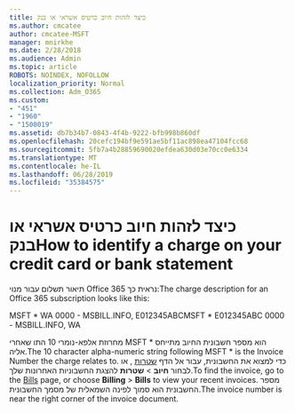 ```yaml
---
title: כיצד לזהות חיוב כרטיס אשראי או בנק
ms.author: cmcatee
author: cmcatee-MSFT
manager: mnirkhe
ms.date: 2/28/2018
ms.audience: Admin
ms.topic: article
ROBOTS: NOINDEX, NOFOLLOW
localization_priority: Normal
ms.collection: Adm_O365
ms.custom:
- "451"
- "1960"
- "1500019"
ms.assetid: db7b34b7-0843-4f4b-9222-bfb998b860df
ms.openlocfilehash: 20cefc194bf9e591ae5bf11ac898ea47104fcc68
ms.sourcegitcommit: 5fb7a4b28859690020efdea630d03e70cc0e6334
ms.translationtype: MT
ms.contentlocale: he-IL
ms.lasthandoff: 06/28/2019
ms.locfileid: "35384575"
---
```

# <a name="how-to-identify-a-charge-on-your-credit-card-or-bank-statement"></a><span data-ttu-id="b973d-102">כיצד לזהות חיוב כרטיס אשראי או בנק</span><span class="sxs-lookup"><span data-stu-id="b973d-102">How to identify a charge on your credit card or bank statement</span></span>

<span data-ttu-id="b973d-103">תיאור תשלום עבור מנוי Office 365 נראית כך:</span><span class="sxs-lookup"><span data-stu-id="b973d-103">The charge description for an Office 365 subscription looks like this:</span></span>
  
<span data-ttu-id="b973d-104">MSFT \* WA 0000 - MSBILL.INFO, E012345ABC</span><span class="sxs-lookup"><span data-stu-id="b973d-104">MSFT \* E012345ABC 0000 - MSBILL.INFO, WA</span></span>
  
<span data-ttu-id="b973d-105">מחרוזת אלפא-נומרי 10 התו שאחרי MSFT \* הוא מספר חשבונית החיוב מתייחס אליה.</span><span class="sxs-lookup"><span data-stu-id="b973d-105">The 10 character alpha-numeric string following MSFT \* is the Invoice Number the charge relates to.</span></span> <span data-ttu-id="b973d-106">כדי למצוא את החשבונית, עבור אל הדף [שטרות](https://go.microsoft.com/fwlink/p/?linkid=848039) , או לבחור **חיוב** \> **שטרות** להצגת החשבוניות האחרונות שלך.</span><span class="sxs-lookup"><span data-stu-id="b973d-106">To find the invoice, go to the [Bills](https://go.microsoft.com/fwlink/p/?linkid=848039) page, or choose **Billing** \> **Bills** to view your recent invoices.</span></span> <span data-ttu-id="b973d-107">מספר החשבונית הוא סמוך לפינה השמאלית של מסמך החשבונית.</span><span class="sxs-lookup"><span data-stu-id="b973d-107">The invoice number is near the right corner of the invoice document.</span></span>
  